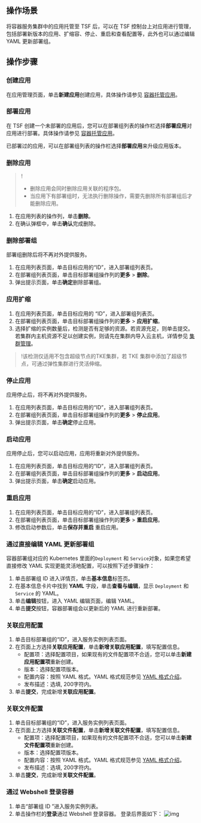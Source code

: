 ## 操作场景

将容器服务集群中的应用托管至 TSF 后，可以在 TSF 控制台上对应用进行管理，包括部署新版本的应用、扩缩容、停止、重启和查看配置等，此外也可以通过编辑 YAML 更新部署组。



## 操作步骤

### 创建应用

在应用管理页面，单击**新建应用**创建应用，具体操作请参见 [容器托管应用](https://cloud.tencent.com/document/product/649/73931)。



### 部署应用

在 TSF 创建一个未部署的应用后，您可以在部署组列表的操作栏选择**部署应用**对应用进行部署。具体操作请参见 [容器托管应用](https://cloud.tencent.com/document/product/649/73931)。

已部署过的应用，可以在部署组列表的操作栏选择**部署应用**来升级应用版本。



### 删除应用

>!
>- 删除应用会同时删除应用关联的程序包。
>- 当应用下有部署组时，无法执行删除操作，需要先删除所有部署组后才能删除应用。

1. 在应用列表的操作列，单击**删除**。
2. 在确认弹框中，单击**确认**完成删除。



### 删除部署组

部署组删除后将不再对外提供服务。

1. 在应用列表页面，单击目标应用的“ID”，进入部署组列表页。
2. 在部署组列表页面，单击目标部署组操作列的**更多** > **删除**。
3. 弹出提示页面，单击**确定**删除部署组。



### 应用扩缩

1. 在应用列表页面，单击目标应用的 “ID”，进入部署组列表页。
2. 在部署组列表页面，单击目标部署组操作列的**更多** > **应用扩缩**。
3. 选择扩缩的实例数量后，检测是否有足够的资源。若资源充足，则单击提交。若集群内主机资源不足以创建实例，则请先在集群内导入云主机，详情参见 [集群管理](https://cloud.tencent.com/document/product/649/16929)。

>!该检测仅适用不包含超级节点的TKE集群，若 TKE 集群中添加了超级节点，可通过弹性集群进行灵活伸缩。



### 停止应用

应用停止后，将不再对外提供服务。

1. 在应用列表页面，单击目标应用的“ID”，进入部署组列表页。
2. 在部署组列表页面，单击目标部署组操作列的**更多** > **停止应用**。
3. 弹出提示页面，单击**确定**停止应用。



### 启动应用

应用停止后，您可以启动应用，应用将重新对外提供服务。

1. 在应用列表页面，单击目标应用的“ID”，进入部署组列表页。
2. 在部署组列表页面，单击目标部署组操作列的**更多** > **启动应用**。
3. 弹出提示页面，单击**确定**启动应用。





### 重启应用

1. 在应用列表页面，单击目标应用的“ID”，进入部署组列表页。
2. 在部署组列表页面，单击目标部署组操作列的**更多** > **重启应用**。
3. 修改启动参数后，单击**保存并重启** 重启应用。





### 通过直接编辑 YAML 更新部署组

容器部署组对应的 Kubernetes 里面的`Deployment` 和 `Service`对象，如果您希望直接修改 YAML 实现更能灵活地配置，可以按照下述步骤操作：

1. 单击部署组 ID 进入详情页，单击**基本信息**标签页。
2. 在基本信息卡片中找到 **YAML** 字段，单击**查看与编辑**，显示 `Deployment` 和 `Service` 的 YAML。
3. 单击**编辑**按钮，进入 YAML 编辑页面，编辑 YAML。
4. 单击**提交**按钮，容器部署组会以更新后的 YAML 进行重新部署。





### 关联应用配置

1. 单击目标部署组的“ID”，进入服务实例列表页面。
2. 在页面上方选择**关联应用配置**，单击**新增关联应用配置**，填写配置信息。
   - 配置项：选择配置项目，如果现有的文件配置项不合适，您可以单击**新建应用配置项**重新创建。
   - 版本：选择配置项版本。
   - 配置内容：按照 YAML 格式。YAML 格式规范参见 [YAML 格式介绍](https://cloud.tencent.com/document/product/649/17925)。
   - 发布描述：选填, 200字符内。
3. 单击**提交**，完成新增**关联应用配置**。

### 关联文件配置

1. 单击目标部署组的“ID”，进入服务实例列表页面。
2. 在页面上方选择**关联文件配置**，单击**新增关联文件配置**，填写配置信息。
   - 配置项：选择配置项目，如果现有的文件配置项不合适，您可以单击**新建文件配置项**重新创建。
   - 版本：选择配置项版本。
   - 配置内容：按照 YAML 格式。YAML 格式规范参见 [YAML 格式介绍](https://cloud.tencent.com/document/product/649/17925)。
   - 发布描述：选填, 200字符内。
3. 单击**提交**，完成新增**关联文件配置**。



### 通过 Webshell 登录容器

1. 单击“部署组 ID ”进入服务实例列表。
2. 单击操作栏的**登录**通过 Webshell 登录容器。
   登录后界面如下：
   ![img](https://qcloudimg.tencent-cloud.cn/raw/6d1ee3f259e2761d942845e43eda3efc.png)

